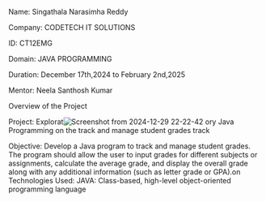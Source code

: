 Name: Singathala Narasimha Reddy

Company: CODETECH IT SOLUTIONS

ID: CT12EMG

Domain: JAVA PROGRAMMING

Duration: December 17th,2024 to February 2nd,2025

Mentor: Neela Santhosh Kumar

Overview of the Project

Project: Explorat![Screenshot from 2024-12-29 22-22-42](https://github.com/user-attachments/assets/b63e5ec8-829c-4e0d-91a7-5a3a7e5a445b)
ory Java Programming on the track and manage student grades track 


Objective: Develop a Java program to track and manage student grades. The
program should allow the user to input grades for different subjects or
assignments, calculate the average grade, and display the overall
grade along with any additional information (such as letter grade or
GPA).on
Technologies Used: JAVA: Class-based, high-level object-oriented programming language
